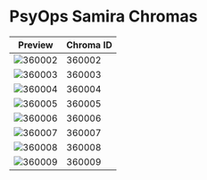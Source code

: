 # PsyOps Samira Chromas

| Preview | Chroma ID |
|---------|-----------|
| ![360002](https://raw.communitydragon.org/latest/plugins/rcp-be-lol-game-data/global/default/v1/champion-chroma-images/360/360002.png) | 360002 |
| ![360003](https://raw.communitydragon.org/latest/plugins/rcp-be-lol-game-data/global/default/v1/champion-chroma-images/360/360003.png) | 360003 |
| ![360004](https://raw.communitydragon.org/latest/plugins/rcp-be-lol-game-data/global/default/v1/champion-chroma-images/360/360004.png) | 360004 |
| ![360005](https://raw.communitydragon.org/latest/plugins/rcp-be-lol-game-data/global/default/v1/champion-chroma-images/360/360005.png) | 360005 |
| ![360006](https://raw.communitydragon.org/latest/plugins/rcp-be-lol-game-data/global/default/v1/champion-chroma-images/360/360006.png) | 360006 |
| ![360007](https://raw.communitydragon.org/latest/plugins/rcp-be-lol-game-data/global/default/v1/champion-chroma-images/360/360007.png) | 360007 |
| ![360008](https://raw.communitydragon.org/latest/plugins/rcp-be-lol-game-data/global/default/v1/champion-chroma-images/360/360008.png) | 360008 |
| ![360009](https://raw.communitydragon.org/latest/plugins/rcp-be-lol-game-data/global/default/v1/champion-chroma-images/360/360009.png) | 360009 |